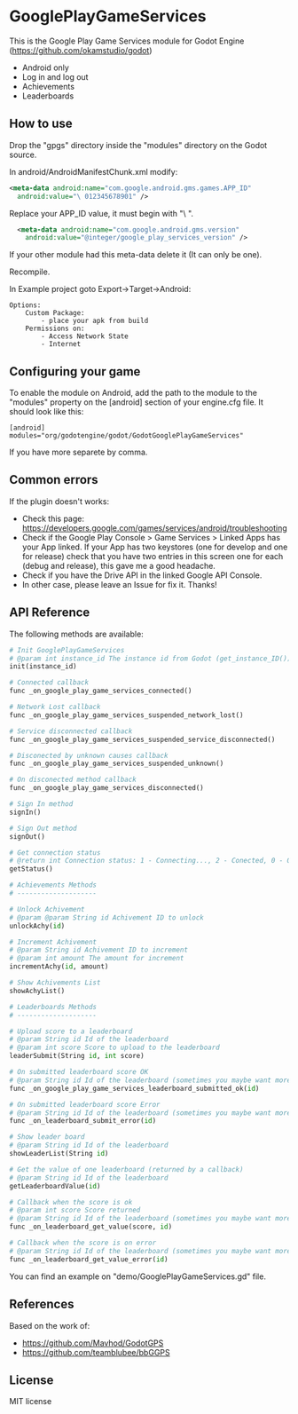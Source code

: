 GooglePlayGameServices
=====
This is the Google Play Game Services module for Godot Engine (https://github.com/okamstudio/godot)
- Android only
- Log in and log out
- Achievements
- Leaderboards

How to use
----------
Drop the "gpgs" directory inside the "modules" directory on the Godot source.

In android/AndroidManifestChunk.xml modify:
```xml
<meta-data android:name="com.google.android.gms.games.APP_ID"
  android:value="\ 012345678901" />
```
Replace your APP_ID value, it must begin with "\ ".

```xml
  <meta-data android:name="com.google.android.gms.version"
    android:value="@integer/google_play_services_version" />
```
If your other module had this meta-data delete it (It can only be one).

Recompile.

In Example project goto Export->Target->Android:

	Options:
		Custom Package:
			- place your apk from build
		Permissions on:
			- Access Network State
			- Internet

Configuring your game
---------------------

To enable the module on Android, add the path to the module to the "modules" property on the [android] section of your engine.cfg file. It should look like this:

	[android]
	modules="org/godotengine/godot/GodotGooglePlayGameServices"

If you have more separete by comma.

Common errors
-------------

If the plugin doesn't works:
* Check this page: https://developers.google.com/games/services/android/troubleshooting
* Check if the Google Play Console > Game Services > Linked Apps has your App linked. If your App has two keystores (one for develop and one for release) check that you have two entries in this screen one for each (debug and release), this gave me a good headache.
* Check if you have the Drive API in the linked Google API Console.
* In other case, please leave an Issue for fix it. Thanks!

API Reference
-------------

The following methods are available:
```python
# Init GooglePlayGameServices
# @param int instance_id The instance id from Godot (get_instance_ID())
init(instance_id)

# Connected callback
func _on_google_play_game_services_connected()

# Network Lost callback
func _on_google_play_game_services_suspended_network_lost()

# Service disconnected callback
func _on_google_play_game_services_suspended_service_disconnected()

# Disconected by unknown causes callback
func _on_google_play_game_services_suspended_unknown()

# On disconected method callback
func _on_google_play_game_services_disconnected()

# Sign In method
signIn()

# Sign Out method
signOut()

# Get connection status
# @return int Connection status: 1 - Connecting..., 2 - Conected, 0 - Other states
getStatus()

# Achievements Methods
# --------------------

# Unlock Achivement
# @param @param String id Achivement ID to unlock
unlockAchy(id)

# Increment Achivement
# @param String id Achivement ID to increment
# @param int amount The amount for increment
incrementAchy(id, amount)

# Show Achivements List
showAchyList()

# Leaderboards Methods
# --------------------

# Upload score to a leaderboard
# @param String id Id of the leaderboard
# @param int score Score to upload to the leaderboard
leaderSubmit(String id, int score)

# On submitted leaderboard score OK
# @param String id Id of the leaderboard (sometimes you maybe want more than one at the same time)
func _on_google_play_game_services_leaderboard_submitted_ok(id)

# On submitted leaderboard score Error
# @param String id Id of the leaderboard (sometimes you maybe want more than one at the same time)
func _on_leaderboard_submit_error(id)

# Show leader board
# @param String id Id of the leaderboard
showLeaderList(String id)

# Get the value of one leaderboard (returned by a callback)
# @param String id Id of the leaderboard
getLeaderboardValue(id)

# Callback when the score is ok
# @param int score Score returned
# @param String id Id of the leaderboard (sometimes you maybe want more than one at the same time)
func _on_leaderboard_get_value(score, id)

# Callback when the score is on error
# @param String id Id of the leaderboard (sometimes you maybe want more than one at the same time)
func _on_leaderboard_get_value_error(id)
```

You can find an example on "demo/GooglePlayGameServices.gd" file.

References
-------------
Based on the work of:
* https://github.com/Mavhod/GodotGPS
* https://github.com/teamblubee/bbGGPS


License
-------------
MIT license
